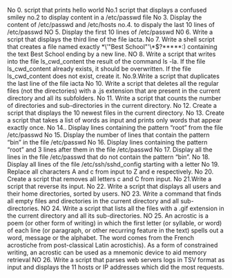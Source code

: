 No 0. script that prints hello world
No.1 script that displays a confused smiley
no.2 to display content in a /etc/passwd file
No 3. Display the content of /etc/passwd and /etc/hosts
no.4. to dispaly the last 10 lines of /etc/passwd
NO 5. Display the first 10 lines of /etc/passwd
N0 6. Write a script that displays the third line of the file iacta.
No 7. Write a shell script that creates a file named exactly \*\\'"Best School"\'\\*$\?\*\*\*\*\*:) containing the text Best School ending by a new line.
NO 8. Write a script that writes into the file ls_cwd_content the result of the command ls -la. If the file ls_cwd_content already exists, it should be overwritten. If the file ls_cwd_content does not exist, create it.
No.9.Write a script that duplicates the last line of the file iacta
No 10. Write a script that deletes all the regular files (not the directories) with a .js extension that are present in the current directory and all its subfolders.
No 11. Write a script that counts the number of directories and sub-directories in the current directory.
No 12. Create a script that displays the 10 newest files in the current directory.
No 13. Create a script that takes a list of words as input and prints only words that appear exactly once.
No 14.. Display lines containing the pattern “root” from the file /etc/passwd
No 15. Display the number of lines that contain the pattern “bin” in the file /etc/passwd
No 16. Display lines containing the pattern “root” and 3 lines after them in the file /etc/passwd
No 17. Display all the lines in the file /etc/passwd that do not contain the pattern “bin”.
No 18. Display all lines of the file /etc/ssh/sshd_config starting with a letter
No 19. Replace all characters A and c from input to Z and e respectively.
No 20. Create a script that removes all letters c and C from input.
No 21.Write a script that reverse its input.
No 22. Write a script that displays all users and their home directories, sorted by users.
NO 23. Write a command that finds all empty files and directories in the current directory and all sub-directories.
NO 24. Write a script that lists all the files with a .gif extension in the current directory and all its sub-directories.
NO 25. An acrostic is a poem (or other form of writing) in which the first letter (or syllable, or word) of each line (or paragraph, or other recurring feature in the text) spells out a word, message or the alphabet. The word comes from the French acrostiche from post-classical Latin acrostichis). As a form of constrained writing, an acrostic can be used as a mnemonic device to aid memory retrieval
NO 26. Write a script that parses web servers logs in TSV format as input and displays the 11 hosts or IP addresses which did the most requests.
